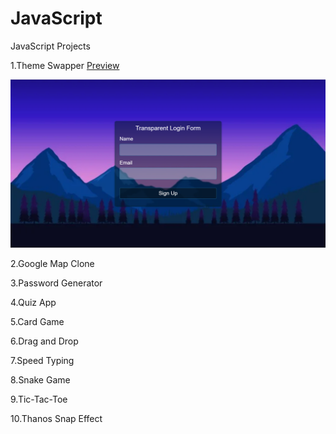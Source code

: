 # JavaScript

JavaScript Projects

1.Theme Swapper
[Preview](https://prdp99.github.io/JavaScript/Theme%20Swapper/)

![App Screenshot](https://github.com/prdp99/css-road/blob/master/Images/login%20form.png?raw=true)

2.Google Map Clone

3.Password Generator

4.Quiz App

5.Card Game

6.Drag and Drop

7.Speed Typing

8.Snake Game

9.Tic-Tac-Toe

10.Thanos Snap Effect
